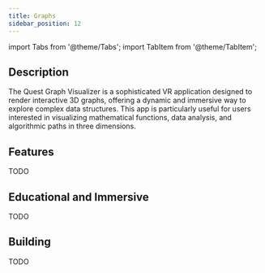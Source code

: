 ```yaml
---
title: Graphs
sidebar_position: 12
---
```


import Tabs from '@theme/Tabs';
import TabItem from '@theme/TabItem';

## Description

The Quest Graph Visualizer is a sophisticated VR application designed to render interactive 3D graphs, offering a dynamic and immersive way to explore complex data structures. This app is particularly useful for users interested in visualizing mathematical functions, data analysis, and algorithmic paths in three dimensions.

## Features
  TODO


## Educational and Immersive
 TODO

## Building

<Tabs groupId="target-os" queryString>

  <TabItem value="quest" label="Quest">
    TODO
  </TabItem>

</Tabs>
